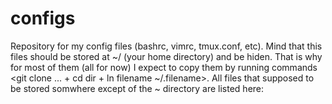 # configs
Repository for my config files (bashrc, vimrc, tmux.conf, etc).
Mind that this files should be stored at ~/ (your home directory) and be hiden. That is why for most of them (all for now) I expect to copy them by running commands <git clone ... + cd dir + ln filename ~/.filename>.
All files that supposed to be stored somwhere except of the ~ directory are listed here:

